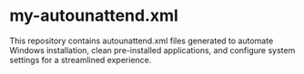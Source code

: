 # my-autounattend.xml
This repository contains autounattend.xml files generated to automate Windows installation, clean pre-installed applications, and configure system settings for a streamlined experience.
